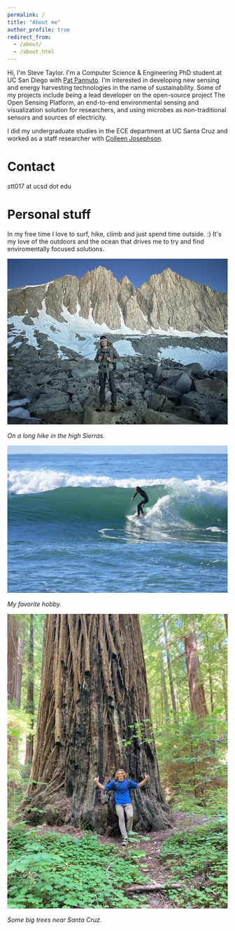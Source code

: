 ```yaml
---
permalink: /
title: "About me"
author_profile: true
redirect_from: 
  - /about/
  - /about.html
---
```


Hi, I'm Steve Taylor. I'm a Computer Science & Engineering PhD student at UC San Diego with [Pat Pannuto](https://cse.ucsd.edu/people/faculty-profiles/pat-pannuto). I'm interested in developing new sensing and energy harvesting technologies in the name of sustainability. Some of my projects include being a lead developer on the open-source project The Open Sensing Platform, an end-to-end environmental sensing and visualization solution for researchers, and using microbes as non-traditional sensors and sources of electricity.

I did my undergraduate studies in the ECE department at UC Santa Cruz and worked as a staff researcher with [Colleen Josephson](https://people.ucsc.edu/~cojoseph/).

Contact
======
stt017 at ucsd dot edu

Personal stuff
======
In my free time I love to surf, hike, climb and just spend time outside. :) It's my love of the outdoors and the ocean that drives me to try and find enviromentally focused solutions.

![In the high Sierras](images/img_0775_720.jpg)

*On a long hike in the high Sierras.*

![My favorite hobby](images/img_5703_720.jpg)

*My favorite hobby.*

![trees](images/IMG_0691.JPG)

*Some big trees near Santa Cruz.*
